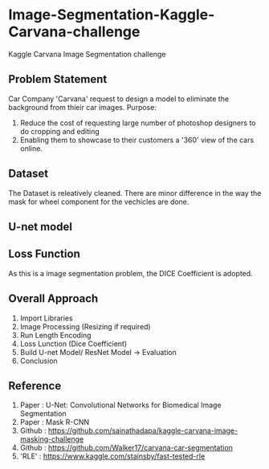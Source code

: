 # Image-Segmentation-Kaggle-Carvana-challenge
Kaggle Carvana Image Segmentation challenge

## Problem Statement
Car Company 'Carvana' request to design a model to eliminate the background from thieir car images. 
Purpose:
1. Reduce the cost of requesting large number of photoshop designers to do cropping and editing 
2. Enabling them to showcase to their customers a '360' view of the cars online.

## Dataset
The Dataset is releatively cleaned. There are minor difference in the way the mask for wheel component for the vechicles are done.

## U-net model


## Loss Function 
As this is a image segmentation problem, the DICE Coefficient is adopted.

## Overall Approach
1. Import Libraries
2. Image Processing (Resizing if required)
3. Run Length Encoding 
3. Loss Lunction (Dice Coefficient)
4. Build U-net Model/ ResNet Model -> Evaluation
5. Conclusion

## Reference
1. Paper  : U-Net: Convolutional Networks for Biomedical Image Segmentation
2. Paper  : Mask R-CNN
3. Github : https://github.com/sainathadapa/kaggle-carvana-image-masking-challenge
4. Github : https://github.com/Walker17/carvana-car-segmentation
5. 'RLE'  : https://www.kaggle.com/stainsby/fast-tested-rle


